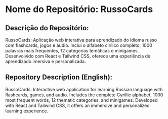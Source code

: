 # Nome do Repositório: RussoCards

## Descrição do Repositório:
RussoCards: Aplicação web interativa para aprendizado do idioma russo com flashcards, jogos e áudio. Inclui o alfabeto cirílico completo, 1000 palavras mais frequentes, 12 categorias temáticas e minigames. Desenvolvido com React e Tailwind CSS, oferece uma experiência de aprendizado imersiva e personalizada.

## Repository Description (English):
RussoCards: Interactive web application for learning Russian language with flashcards, games, and audio. Includes the complete Cyrillic alphabet, 1000 most frequent words, 12 thematic categories, and minigames. Developed with React and Tailwind CSS, it offers an immersive and personalized learning experience.
